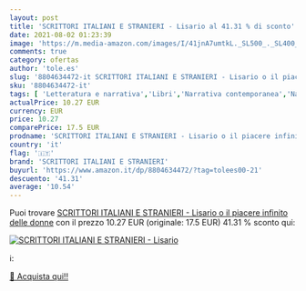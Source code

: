 ```yaml
---
layout: post
title: 'SCRITTORI ITALIANI E STRANIERI - Lisario al 41.31 % di sconto'
date: 2021-08-02 01:23:39
image: 'https://m.media-amazon.com/images/I/41jnA7umtkL._SL500_._SL400_.jpg'
comments: true
category: ofertas
author: 'tole.es'
slug: '8804634472-it SCRITTORI ITALIANI E STRANIERI - Lisario o il piacere...'
sku: '8804634472-it'
tags: [ 'Letteratura e narrativa','Libri','Narrativa contemporanea','Narrativa letteraria','scrittori italiani e stranieri', ]
actualPrice: 10.27 EUR
currency: EUR
price: 10.27
comparePrice: 17.5 EUR
prodname: 'SCRITTORI ITALIANI E STRANIERI - Lisario o il piacere infinito delle donne'
country: 'it'
flag: '🇮🇹'
brand: 'SCRITTORI ITALIANI E STRANIERI'
buyurl: 'https://www.amazon.it/dp/8804634472/?tag=tolees00-21'
descuento: '41.31'
average: '10.54'
---
```


Puoi trovare [SCRITTORI ITALIANI E STRANIERI - Lisario o il piacere infinito delle donne](https://www.amazon.it/dp/8804634472/?tag=tolees00-21) con il prezzo 10.27 EUR (originale: 17.5 EUR) 41.31 % sconto qui:

[![SCRITTORI ITALIANI E STRANIERI - Lisario](https://m.media-amazon.com/images/I/41jnA7umtkL._SL500_._SL400_.jpg)](https://www.amazon.it/dp/8804634472/?tag=tolees00-21)

ℹ️:


[🛒 Acquista qui!!](https://www.amazon.it/dp/8804634472/?tag=tolees00-21)
